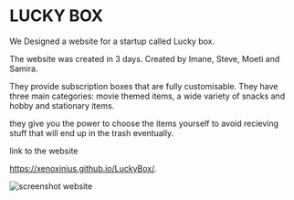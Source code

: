 # LUCKY BOX

We Designed a website for a startup called Lucky box.

The website was created in 3 days.
Created by Imane, Steve, Moeti and Samira.

They provide subscription boxes that are fully customisable. They have three main categories: movie themed items, a wide variety of snacks and hobby and stationary items. 

they give you the power to choose the items yourself to avoid recieving stuff that will end up in the trash eventually.

link to the website

https://xenoxinius.github.io/LuckyBox/.

![screenshot website](http://github.com/Xenoxinius/LuckyBox/img/screenshotreadme.png)
